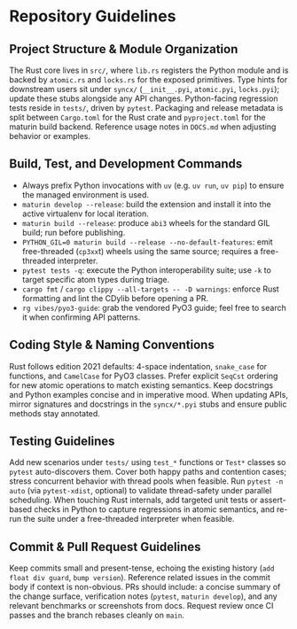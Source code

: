 # Repository Guidelines

## Project Structure & Module Organization
The Rust core lives in `src/`, where `lib.rs` registers the Python module and is backed by `atomic.rs` and `locks.rs` for the exposed primitives. Type hints for downstream users sit under `syncx/` (`__init__.pyi`, `atomic.pyi`, `locks.pyi`); update these stubs alongside any API changes. Python-facing regression tests reside in `tests/`, driven by `pytest`. Packaging and release metadata is split between `Cargo.toml` for the Rust crate and `pyproject.toml` for the maturin build backend. Reference usage notes in `DOCS.md` when adjusting behavior or examples.

## Build, Test, and Development Commands
- Always prefix Python invocations with `uv` (e.g. `uv run`, `uv pip`) to ensure the managed environment is used.
- `maturin develop --release`: build the extension and install it into the active virtualenv for local iteration.
- `maturin build --release`: produce `abi3` wheels for the standard GIL build; run before publishing.
- `PYTHON_GIL=0 maturin build --release --no-default-features`: emit free-threaded (`cp3xx`t) wheels using the same source; requires a free-threaded interpreter.
- `pytest tests -q`: execute the Python interoperability suite; use `-k` to target specific atom types during triage.
- `cargo fmt` / `cargo clippy --all-targets -- -D warnings`: enforce Rust formatting and lint the CDylib before opening a PR.
- `rg vibes/pyo3-guide`: grab the vendored PyO3 guide; feel free to search it when confirming API patterns.

## Coding Style & Naming Conventions
Rust follows edition 2021 defaults: 4-space indentation, `snake_case` for functions, and `CamelCase` for PyO3 classes. Prefer explicit `SeqCst` ordering for new atomic operations to match existing semantics. Keep docstrings and Python examples concise and in imperative mood. When updating APIs, mirror signatures and docstrings in the `syncx/*.pyi` stubs and ensure public methods stay annotated.

## Testing Guidelines
Add new scenarios under `tests/` using `test_*` functions or `Test*` classes so `pytest` auto-discovers them. Cover both happy paths and contention cases; stress concurrent behavior with thread pools when feasible. Run `pytest -n auto` (via `pytest-xdist`, optional) to validate thread-safety under parallel scheduling. When touching Rust internals, add targeted unit tests or assert-based checks in Python to capture regressions in atomic semantics, and re-run the suite under a free-threaded interpreter when feasible.

## Commit & Pull Request Guidelines
Keep commits small and present-tense, echoing the existing history (`add float div guard`, `bump version`). Reference related issues in the commit body if context is non-obvious. PRs should include: a concise summary of the change surface, verification notes (`pytest`, `maturin develop`), and any relevant benchmarks or screenshots from docs. Request review once CI passes and the branch rebases cleanly on `main`.
